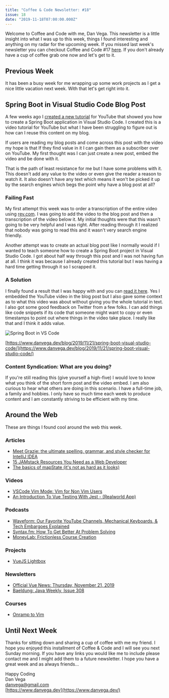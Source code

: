 ```yaml
---
title: "Coffee & Code Newsletter: #18"
issue: 18
date: "2019-11-18T07:00:00.000Z"
---
```


Welcome to Coffee and Code with me, Dan Vega. This newsletter is a little insight into what I was up to this week, things I found interesting and anything on my radar for the upcoming week. If you missed last week's newsletter you can checkout Coffee and Code #17 [here](https://www.danvega.dev/newsletter/coffee-and-code/17). If you don't already have a cup of coffee grab one now and let's get to it.

## Previous Week

It has been a busy week for me wrapping up some work projects as I get a nice little vacation next week. With that let's get right into it.

## Spring Boot in Visual Studio Code Blog Post

A few weeks ago I [created a new tutorial](https://www.youtube.com/watch?v=5mpHejytgFE&feature=youtu.be) for YouTube that showed you how to create a Spring Boot application in Visual Studio Code. I created this is a video tutorial for YouTube but what I have been struggling to figure out is how can I reuse this content on my blog.

If users are reading my blog posts and come across this post with the video my hope is that If they find value in it I can gain them as a subscriber over on YouTube. My first thought was I can just create a new post, embed the video and be done with it.

That is the path of least resistance for me but I have some problems with it. This doesn't add any value to the video or even give the reader a reason to watch it. It also doesn't have any text which means it won't be picked it up by the search engines which begs the point why have a blog post at all?

### Failing Fast

My first attempt this week was to order a transcription of the entire video using [rev.com](http://rev.com). I was going to add the video to the blog post and then a transcription of the video below it. My initial thoughts were that this wasn't going to be very helpful and I was right. After reading through it I realized that nobody was going to read this and it wasn't very search engine friendly.

Another attempt was to create an actual blog post like I normally would if I wanted to teach someone how to create a Spring Boot project in Visual Studio Code. I got about half way through this post and I was not having fun at all. I think it was because I already created this tutorial but I was having a hard time getting through it so I scrapped it.

### A Solution

I finally found a result that I was happy with and you can [read it here](https://www.danvega.dev/blog/2019/11/21/spring-boot-visual-studio-code/). Yes I embedded the YouTube video in the blog post but I also gave some context as to what this video was about without giving you the whole tutorial in text. I also got some good feedback on Twitter from a few folks. I can add things like code snippets if its code that someone might want to copy or even timestamps to point out where things in the video take place. I really like that and I think it adds value.

![Spring Boot in VS Code](/images/newsletter/2019/11/18/spring-boot-in-vscode.png)

[https://www.danvega.dev/blog/2019/11/21/spring-boot-visual-studio-code/](https://www.danvega.dev/blog/2019/11/21/spring-boot-visual-studio-code/)

### Content Syndication: What are you doing?

If you're still reading this (give yourself a high-five) I would love to know what you think of the short form post and the video embed. I am also curious to hear what others are doing in this scenario. I have a full-time job, a family and hobbies. I only have so much time each week to produce content and I am constantly striving to be efficient with my time.

## Around the Web

These are things I found cool around the web this week.

### Articles

- [Meet Grazie: the ultimate spelling, grammar, and style checker for IntelliJ IDEA](https://blog.jetbrains.com/idea/2019/11/meet-grazie-the-ultimate-spelling-grammar-and-style-checker-for-intellij-idea/)
- [15 JAMstack Resources You Need as a Web Developer](https://dev.to/stackbit/15-jamstack-resources-you-need-as-a-web-developer-2j7n)
- [The basics of mapState (it's not as hard as it looks)](https://dev.to/firstclown/the-basics-of-mapstate-it-s-not-as-hard-as-it-looks-18pn)

### Videos

- [VSCode Vim Mode: Vim for Non Vim Users](https://www.youtube.com/watch?v=NByw6KZY1Vk)
- [An Introduction To Vue Testing With Jest - (Realworld App)](https://www.youtube.com/watch?v=Fbo4pttBZ9k&t=556s)

### Podcasts

- [Waveform: Our Favorite YouTube Channels, Mechanical Keyboards, & Tech Embargoes Explained](https://podcasts.apple.com/us/podcast/our-favorite-underrated-youtube-channels-mechanical/id1474429475?i=1000456880083)
- [Syntax.fm: How To Get Better At Problem Solving](https://syntax.fm/show/198/how-to-get-better-at-problem-solving)
- [MoneyLab: Frictionless Course Creation](https://megaphone.link/LMM6357957666)

### Projects

- [VueJS Lightbox](https://dev.to/banthagroup/introducing-new-vue-js-lightbox-4609)

### Newsletters

- [Official Vue News: Thursday, November 21, 2019](https://news.vuejs.org/issues/166)
- [Baeldung: Java Weekly, Issue 308](https://www.baeldung.com/java-weekly-308?utm_source=email-newsletter)

### Courses

- [Onramp to Vim](https://thoughtbot.com/upcase/onramp-to-vim)

## Until Next Week

Thanks for sitting down and sharing a cup of coffee with me my friend. I hope you enjoyed this installment of Coffee & Code and I will see you next Sunday morning. If you have any links you would like me to include please contact me and I might add them to a future newsletter. I hope you have a great week and as always friends...

Happy Coding<br/>
Dan Vega<br/>
danvega@gmail.com<br/>
[https://www.danvega.dev](https://www.danvega.dev/)
